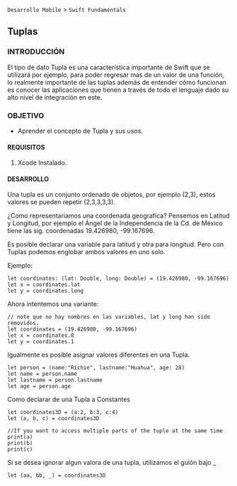 
`Desarrollo Mobile` > `Swift Fundamentals`


## Tuplas

### INTRODUCCIÓN

El tipo de dato Tupla es una característica importante de Swift que se utilizará por ejemplo, para poder regresar mas de un valor de una función, lo realmente importante de las tuplas además de entender cómo funcionan es conocer las aplicaciones que tienen a través de todo el lenguaje dado su alto nivel de integración en este. 

### OBJETIVO

- Aprender el concepto de Tupla y sus usos.

#### REQUISITOS

1. Xcode Instalado.

#### DESARROLLO

Una tupla es un conjunto ordenado de objetos, por ejemplo (2,3), estos valores se pueden repetir (2,3,3,3,3).

¿Como representariamos una coordenada geografica?
Pensemos en Latitud y Longitud, por ejemplo el Ángel de la Independencia de la Cd. de México tiene las sig. coordenadas 19.426980, -99.167696.

Es posible declarar una variable para latitud y otra para longitud.
Pero con Tuplas podemos englobar ambos valores en uno solo.

Ejemplo:

```
let coordinates: (lat: Double, long: Double) = (19.426980, -99.167696)
let x = coordinates.lat
let y = coordinates.long
```

Ahora intentemos una variante:

```
// note que no hay nombres en las variables, lat y long han sido removidos.
let coordinates = (19.426980, -99.167696)
let x = coordinates.0
let y = coordinates.1
```

Igualmente es posible asignar valores diferentes en una Tupla.

```
let person = (name:"Richie", lastname:"Huahua", age: 28)
let name = person.name
let lastname = person.lastname
let age = person.age
```

Como declarar de una Tupla a Constantes

```
let coordinates3D = (a:2, b:3, c:4)
let (a, b, c) = coordinates3D 

//If you want to access multiple parts of the tuple at the same time
print(a)
print(b)
print(c)
```

Si se desea ignorar algun valora de una tupla, utilizamos el guión bajo _

```
let (aa, bb, _) = coordinates3D
```

